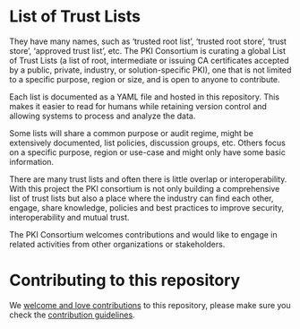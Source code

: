 # List of Trust Lists

They have many names, such as ‘trusted root list’, ‘trusted root store’, ‘trust store’, ‘approved trust list’, etc. The PKI Consortium is curating a global List of Trust Lists (a list of root, intermediate or issuing CA certificates accepted by a public, private, industry, or solution-specific PKI), one that is not limited to a specific purpose, region or size, and is open to anyone to contribute.

Each list is documented as a YAML file and hosted in this repository. This makes it easier to read for humans while retaining version control and allowing systems to process and analyze the data.

Some lists will share a common purpose or audit regime, might be extensively documented, list policies, discussion groups, etc. Others focus on a specific purpose, region or use-case and might only have some basic information.

There are many trust lists and often there is little overlap or interoperability. With this project the PKI consortium is not only building a comprehensive list of trust lists but also a place where the industry can find each other, engage, share knowledge, policies and best practices to improve security, interoperability and mutual trust.

The PKI Consortium welcomes contributions and would like to engage in related activities from other organizations or stakeholders.

# Contributing to this repository 
We [welcome and love contributions](https://github.com/pkic/ltl/contribute) to this repository, please make sure you check the [contribution guidelines](.github/CONTRIBUTING.md).

